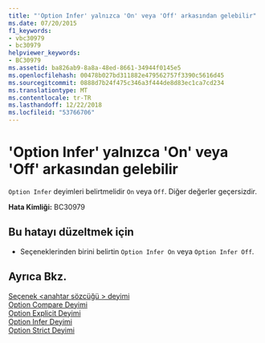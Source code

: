 ```yaml
---
title: "'Option Infer' yalnızca 'On' veya 'Off' arkasından gelebilir"
ms.date: 07/20/2015
f1_keywords:
- vbc30979
- bc30979
helpviewer_keywords:
- BC30979
ms.assetid: ba826ab9-8a8a-48ed-8661-34944f0145e5
ms.openlocfilehash: 00478b027bd311882e479562757f3390c5616d45
ms.sourcegitcommit: 0888d7b24f475c346a3f444de8d83ec1ca7cd234
ms.translationtype: MT
ms.contentlocale: tr-TR
ms.lasthandoff: 12/22/2018
ms.locfileid: "53766706"
---
```

# <a name="option-infer-can-be-followed-only-by-on-or-off"></a>'Option Infer' yalnızca 'On' veya 'Off' arkasından gelebilir
`Option Infer` deyimleri belirtmelidir `On` veya `Off`. Diğer değerler geçersizdir.  
  
 **Hata Kimliği:** BC30979  
  
## <a name="to-correct-this-error"></a>Bu hatayı düzeltmek için  
  
-   Seçeneklerinden birini belirtin `Option Infer On` veya `Option Infer Off`.  
  
## <a name="see-also"></a>Ayrıca Bkz.  
 [Seçenek \<anahtar sözcüğü > deyimi](../../visual-basic/language-reference/statements/option-keyword-statement.md)  
 [Option Compare Deyimi](../../visual-basic/language-reference/statements/option-compare-statement.md)  
 [Option Explicit Deyimi](../../visual-basic/language-reference/statements/option-explicit-statement.md)  
 [Option Infer Deyimi](../../visual-basic/language-reference/statements/option-infer-statement.md)  
 [Option Strict Deyimi](../../visual-basic/language-reference/statements/option-strict-statement.md)
